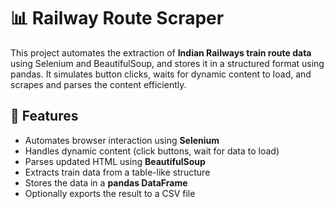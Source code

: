 # 📊 Railway Route Scraper

This project automates the extraction of **Indian Railways train route data** using Selenium and BeautifulSoup, and stores it in a structured format using pandas. It simulates button clicks, waits for dynamic content to load, and scrapes and parses the content efficiently.

## 🚀 Features

- Automates browser interaction using **Selenium**
- Handles dynamic content (click buttons, wait for data to load)
- Parses updated HTML using **BeautifulSoup**
- Extracts train data from a table-like structure
- Stores the data in a **pandas DataFrame**
- Optionally exports the result to a CSV file
